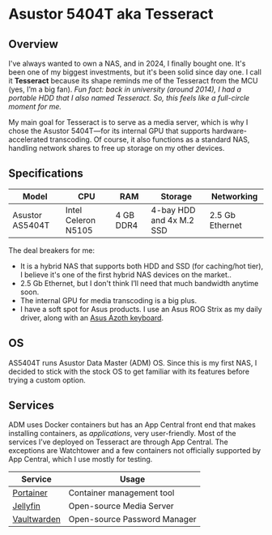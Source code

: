 # Asustor 5404T aka Tesseract

## Overview

I've always wanted to own a NAS, and in 2024, I finally bought one. It's been one of my biggest investments, but it's been solid since day one. I call it **Tesseract** because its shape reminds me of the Tesseract from the MCU (yes, I’m a big fan). *Fun fact: back in university (around 2014), I had a portable HDD that I also named Tesseract. So, this feels like a full-circle moment for me.*

My main goal for Tesseract is to serve as a media server, which is why I chose the Asustor 5404T—for its internal GPU that supports hardware-accelerated transcoding. Of course, it also functions as a standard NAS, handling network shares to free up storage on my other devices. 

## Specifications

| Model           | CPU                 | RAM       | Storage                  | Networking      |
|-----------------|---------------------|-----------|--------------------------|-----------------|
| Asustor AS5404T | Intel Celeron N5105 | 4 GB DDR4 | 4-bay HDD and 4x M.2 SSD | 2.5 Gb Ethernet |

The deal breakers for me:

* It is a hybrid NAS that supports both HDD and SSD (for caching/hot tier), I believe it's one of the first hybrid NAS devices on the market..
* 2.5 Gb Ethernet, but I don't think I’ll need that much bandwidth anytime soon.
* The internal GPU for media transcoding is a big plus. 
* I have a soft spot for Asus products. I use an Asus ROG Strix as my daily driver, along with an [Asus Azoth keyboard](https://rog.asus.com/us/keyboards/keyboards/aura-rgb/rog-azoth-model/).

## OS

AS5404T runs Asustor Data Master (ADM) OS. Since this is my first NAS, I decided to stick with the stock OS to get familiar with its features before trying a custom option.

## Services

ADM uses Docker containers but has an App Central front end that makes installing containers, as *applications*, very user-friendly. Most of the services I’ve deployed on Tesseract are through App Central. The exceptions are Watchtower and a few containers not officially supported by App Central, which I use mostly for testing.

| Service     | Usage                        |
|-------------|------------------------------|
| [Portainer](../services/portainer.md)   | Container management tool    |
| [Jellyfin](../services/jellyfin.md)    | Open-source Media Server     |
| [Vaultwarden](../services/vaultwarden.md) | Open-source Password Manager |
